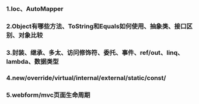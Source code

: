 ### 1.Ioc、AutoMapper

### 2.Object有哪些方法、ToString和Equals如何使用、抽象类、接口区别、对象比较

### 3.封装、继承、多太、访问修饰符、委托、事件、ref/out、linq、lambda、数据类型 

### 4.new/override/virtual/internal/external/static/const/

### 5.webform/mvc页面生命周期


